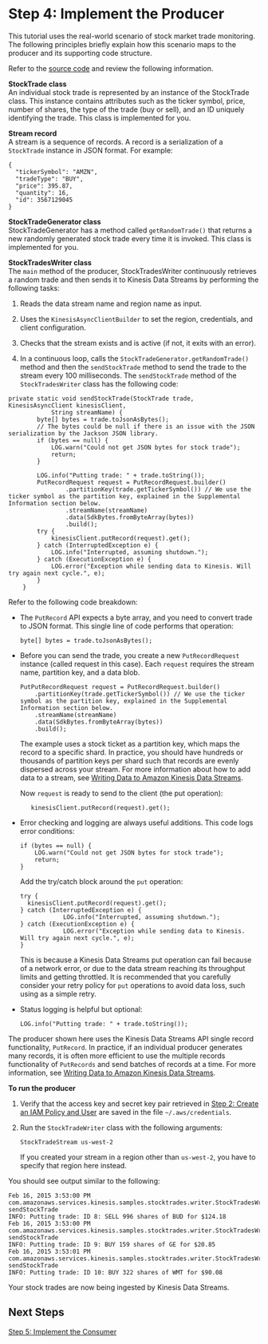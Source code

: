 # Step 4: Implement the Producer<a name="tutorial-stock-data-kplkcl2-producer"></a>



This tutorial uses the real\-world scenario of stock market trade monitoring\. The following principles briefly explain how this scenario maps to the producer and its supporting code structure\.

Refer to the [source code](https://github.com/aws-samples/amazon-kinesis-learning ) and review the following information\.

**StockTrade class**  
An individual stock trade is represented by an instance of the StockTrade class\. This instance contains attributes such as the ticker symbol, price, number of shares, the type of the trade \(buy or sell\), and an ID uniquely identifying the trade\. This class is implemented for you\. 

**Stream record**  
A stream is a sequence of records\. A record is a serialization of a `StockTrade` instance in JSON format\. For example:   

```
{
  "tickerSymbol": "AMZN", 
  "tradeType": "BUY", 
  "price": 395.87,
  "quantity": 16, 
  "id": 3567129045
}
```

**StockTradeGenerator class**  
StockTradeGenerator has a method called `getRandomTrade()` that returns a new randomly generated stock trade every time it is invoked\. This class is implemented for you\.

**StockTradesWriter class**  
The `main` method of the producer, StockTradesWriter continuously retrieves a random trade and then sends it to Kinesis Data Streams by performing the following tasks:  

1. Reads the data stream name and region name as input\.

1. Uses the `KinesisAsyncClientBuilder` to set the region, credentials, and client configuration\. 

1. Checks that the stream exists and is active \(if not, it exits with an error\)\. 

1. In a continuous loop, calls the `StockTradeGenerator.getRandomTrade()` method and then the `sendStockTrade` method to send the trade to the stream every 100 milliseconds\. 
The `sendStockTrade` method of the `StockTradesWriter` class has the following code:   

```
private static void sendStockTrade(StockTrade trade, KinesisAsyncClient kinesisClient,
            String streamName) {
        byte[] bytes = trade.toJsonAsBytes();
        // The bytes could be null if there is an issue with the JSON serialization by the Jackson JSON library.
        if (bytes == null) {
            LOG.warn("Could not get JSON bytes for stock trade");
            return;
        }

        LOG.info("Putting trade: " + trade.toString());
        PutRecordRequest request = PutRecordRequest.builder()
                .partitionKey(trade.getTickerSymbol()) // We use the ticker symbol as the partition key, explained in the Supplemental Information section below.
                .streamName(streamName)
                .data(SdkBytes.fromByteArray(bytes))
                .build();
        try {
            kinesisClient.putRecord(request).get();
        } catch (InterruptedException e) {
            LOG.info("Interrupted, assuming shutdown.");
        } catch (ExecutionException e) {
            LOG.error("Exception while sending data to Kinesis. Will try again next cycle.", e);
        }
    }
```

Refer to the following code breakdown:
+ The `PutRecord` API expects a byte array, and you need to convert trade to JSON format\. This single line of code performs that operation: 

  ```
  byte[] bytes = trade.toJsonAsBytes();
  ```
+ Before you can send the trade, you create a new `PutRecordRequest` instance \(called request in this case\)\. Each `request` requires the stream name, partition key, and a data blob\. 

  ```
  PutPutRecordRequest request = PutRecordRequest.builder()
      .partitionKey(trade.getTickerSymbol()) // We use the ticker symbol as the partition key, explained in the Supplemental Information section below.
      .streamName(streamName)
      .data(SdkBytes.fromByteArray(bytes))
      .build();
  ```

  The example uses a stock ticket as a partition key, which maps the record to a specific shard\. In practice, you should have hundreds or thousands of partition keys per shard such that records are evenly dispersed across your stream\. For more information about how to add data to a stream, see [Writing Data to Amazon Kinesis Data Streams](building-producers.md)\.

  Now `request` is ready to send to the client \(the put operation\): 

  ```
     kinesisClient.putRecord(request).get();
  ```
+ Error checking and logging are always useful additions\. This code logs error conditions: 

  ```
  if (bytes == null) {
      LOG.warn("Could not get JSON bytes for stock trade");
      return;
  }
  ```

  Add the try/catch block around the `put` operation: 

  ```
  try {
   	kinesisClient.putRecord(request).get();
  } catch (InterruptedException e) {
              LOG.info("Interrupted, assuming shutdown.");
  } catch (ExecutionException e) {
              LOG.error("Exception while sending data to Kinesis. Will try again next cycle.", e);
  }
  ```

  This is because a Kinesis Data Streams put operation can fail because of a network error, or due to the data stream reaching its throughput limits and getting throttled\. It is recommended that you carefully consider your retry policy for `put` operations to avoid data loss, such using as a simple retry\. 
+ Status logging is helpful but optional:

  ```
  LOG.info("Putting trade: " + trade.toString());
  ```
The producer shown here uses the Kinesis Data Streams API single record functionality, `PutRecord`\. In practice, if an individual producer generates many records, it is often more efficient to use the multiple records functionality of `PutRecords` and send batches of records at a time\. For more information, see [Writing Data to Amazon Kinesis Data Streams](building-producers.md)\.

**To run the producer**

1. Verify that the access key and secret key pair retrieved in [Step 2: Create an IAM Policy and User](tutorial-stock-data-kplkcl2-iam.md) are saved in the file `~/.aws/credentials`\. 

1. Run the `StockTradeWriter` class with the following arguments:

   ```
   StockTradeStream us-west-2
   ```

   If you created your stream in a region other than `us-west-2`, you have to specify that region here instead\.

You should see output similar to the following:

```
Feb 16, 2015 3:53:00 PM  
com.amazonaws.services.kinesis.samples.stocktrades.writer.StockTradesWriter sendStockTrade
INFO: Putting trade: ID 8: SELL 996 shares of BUD for $124.18
Feb 16, 2015 3:53:00 PM 
com.amazonaws.services.kinesis.samples.stocktrades.writer.StockTradesWriter sendStockTrade
INFO: Putting trade: ID 9: BUY 159 shares of GE for $20.85
Feb 16, 2015 3:53:01 PM 
com.amazonaws.services.kinesis.samples.stocktrades.writer.StockTradesWriter sendStockTrade
INFO: Putting trade: ID 10: BUY 322 shares of WMT for $90.08
```

Your stock trades are now being ingested by Kinesis Data Streams\.

## Next Steps<a name="tutorial-stock-data-kplkcl2-producer-next"></a>

[Step 5: Implement the Consumer](tutorial-stock-data-kplkcl2-consumer.md)